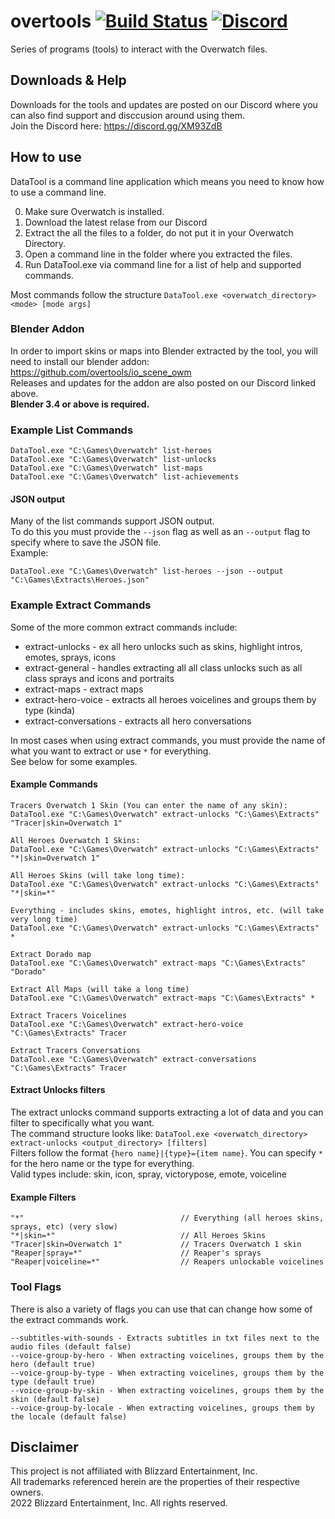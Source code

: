 # overtools [![Build Status](https://github.com/overtools/OWLib/actions/workflows/dotnet.yml/badge.svg)](https://github.com/overtools/OWLib/actions/workflows/dotnet.yml) [![Discord](https://img.shields.io/discord/346445737367699456.svg?label=&logo=discord&logoColor=ffffff&color=7389D8&labelColor=6A7EC2)](https://discord.gg/XM93ZdB)

Series of programs (tools) to interact with the Overwatch files.

## Downloads & Help
Downloads for the tools and updates are posted on our Discord where you can also find support and disccusion around using them.  
Join the Discord here:  https://discord.gg/XM93ZdB  

## How to use
DataTool is a command line application which means you need to know how to use a command line.

0. Make sure Overwatch is installed.
1. Download the latest relase from our Discord
2. Extract the all the files to a folder, do not put it in your Overwatch Directory.
3. Open a command line in the folder where you extracted the files.
4. Run DataTool.exe via command line for a list of help and supported commands.

Most commands follow the structure `DataTool.exe <overwatch_directory> <mode> [mode args]`

### Blender Addon
In order to import skins or maps into Blender extracted by the tool, you will need to install our blender addon: https://github.com/overtools/io_scene_owm  
Releases and updates for the addon are also posted on our Discord linked above.  
**Blender 3.4 or above is required.**

### Example List Commands
```
DataTool.exe "C:\Games\Overwatch" list-heroes
DataTool.exe "C:\Games\Overwatch" list-unlocks
DataTool.exe "C:\Games\Overwatch" list-maps
DataTool.exe "C:\Games\Overwatch" list-achievements
```

#### JSON output
Many of the list commands support JSON output.  
To do this you must provide the `--json` flag as well as an `--output` flag to specify where to save the JSON file.  
Example:
```
DataTool.exe "C:\Games\Overwatch" list-heroes --json --output "C:\Games\Extracts\Heroes.json"
```

### Example Extract Commands

Some of the more common extract commands include:
 * extract-unlocks - ex all hero unlocks such as skins, highlight intros, emotes, sprays, icons
 * extract-general - handles extracting all all class unlocks such as all class sprays and icons and portraits
 * extract-maps - extract maps
 * extract-hero-voice - extracts all heroes voicelines and groups them by type (kinda)
 * extract-conversations - extracts all hero conversations
 
 In most cases when using extract commands, you must provide the name of what you want to extract or use `*` for everything.  
 See below for some examples.

#### Example Commands
```
Tracers Overwatch 1 Skin (You can enter the name of any skin):
DataTool.exe "C:\Games\Overwatch" extract-unlocks "C:\Games\Extracts" "Tracer|skin=Overwatch 1"

All Heroes Overwatch 1 Skins:
DataTool.exe "C:\Games\Overwatch" extract-unlocks "C:\Games\Extracts" "*|skin=Overwatch 1"

All Heroes Skins (will take long time):
DataTool.exe "C:\Games\Overwatch" extract-unlocks "C:\Games\Extracts" "*|skin=*"

Everything - includes skins, emotes, highlight intros, etc. (will take very long time)
DataTool.exe "C:\Games\Overwatch" extract-unlocks "C:\Games\Extracts" *

Extract Dorado map
DataTool.exe "C:\Games\Overwatch" extract-maps "C:\Games\Extracts" "Dorado"

Extract All Maps (will take a long time)
DataTool.exe "C:\Games\Overwatch" extract-maps "C:\Games\Extracts" *

Extract Tracers Voicelines
DataTool.exe "C:\Games\Overwatch" extract-hero-voice "C:\Games\Extracts" Tracer

Extract Tracers Conversations
DataTool.exe "C:\Games\Overwatch" extract-conversations "C:\Games\Extracts" Tracer
```

#### Extract Unlocks filters
The extract unlocks command supports extracting a lot of data and you can filter to specifically what you want.  
The command structure looks like: `DataTool.exe <overwatch_directory> extract-unlocks <output_directory> [filters]`  
Filters follow the format `{hero name}|{type}={item name}`. You can specify `*` for the hero name or the type for everything.  
Valid types include: skin, icon, spray, victorypose, emote, voiceline

#### Example Filters
```
"*"                                   // Everything (all heroes skins, sprays, etc) (very slow)
"*|skin=*"                            // All Heroes Skins
"Tracer|skin=Overwatch 1"             // Tracers Overwatch 1 skin
"Reaper|spray=*"                      // Reaper's sprays
"Reaper|voiceline=*"                  // Reapers unlockable voicelines
```

### Tool Flags
There is also a variety of flags you can use that can change how some of the extract commands work.
```
--subtitles-with-sounds - Extracts subtitles in txt files next to the audio files (default false)
--voice-group-by-hero - When extracting voicelines, groups them by the hero (default true)
--voice-group-by-type - When extracting voicelines, groups them by the type (default true)
--voice-group-by-skin - When extracting voicelines, groups them by the skin (default false)
--voice-group-by-locale - When extracting voicelines, groups them by the locale (default false)
```

## Disclaimer
This project is not affiliated with Blizzard Entertainment, Inc.  
All trademarks referenced herein are the properties of their respective owners.  
2022 Blizzard Entertainment, Inc. All rights reserved.
